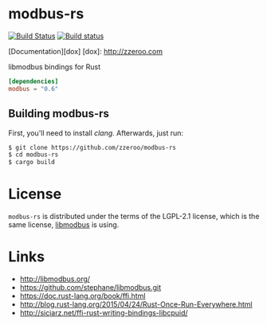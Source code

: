 # modbus-rs

[![Build Status](https://travis-ci.org/zzeroo/modbus-rs.svg?branch=master)](https://travis-ci.org/zzeroo/modbus-rs)
[![Build status](https://ci.appveyor.com/api/projects/status/2vhl3qpoetryhiyf?svg=true)](https://ci.appveyor.com/project/zzeroo/modbus-rs)

[Documentation][dox]
[dox]: http://zzeroo.com

libmodbus bindings for Rust

```toml
[dependencies]
modbus = "0.6"
```

## Building modbus-rs

First, you'll need to install _clang_. Afterwards, just run:

```sh
$ git clone https://github.com/zzeroo/modbus-rs
$ cd modbus-rs
$ cargo build
```

# License
`modbus-rs` is distributed under the terms of the LGPL-2.1 license,
which is the same license, [libmodbus](http://libmodbus.org/) is using.



# Links
* http://libmodbus.org/
* https://github.com/stephane/libmodbus.git
* https://doc.rust-lang.org/book/ffi.html
* http://blog.rust-lang.org/2015/04/24/Rust-Once-Run-Everywhere.html
* http://siciarz.net/ffi-rust-writing-bindings-libcpuid/
